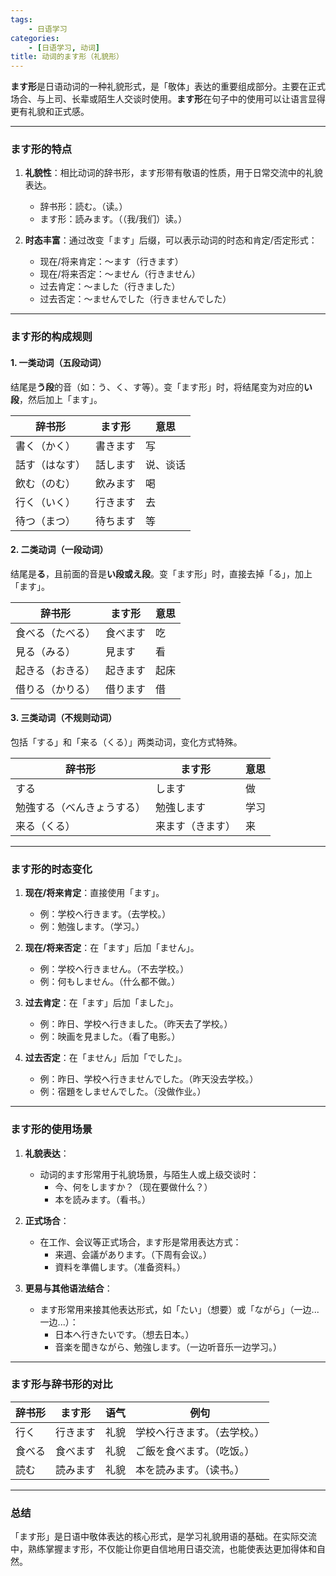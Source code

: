 ```yaml
---
tags:
    - 日语学习
categories:
    - [日语学习, 动词]
title: 动词的ます形（礼貌形）
---
```


**ます形**是日语动词的一种礼貌形式，是「敬体」表达的重要组成部分。主要在正式场合、与上司、长辈或陌生人交谈时使用。**ます形**在句子中的使用可以让语言显得更有礼貌和正式感。

---

### **ます形的特点**

1. **礼貌性**：相比动词的辞书形，ます形带有敬语的性质，用于日常交流中的礼貌表达。

    - 辞书形：読む。（读。）
    - ます形：読みます。（（我/我们）读。）

2. **时态丰富**：通过改变「ます」后缀，可以表示动词的时态和肯定/否定形式：
    - 现在/将来肯定：～ます（行きます）
    - 现在/将来否定：～ません（行きません）
    - 过去肯定：～ました（行きました）
    - 过去否定：～ませんでした（行きませんでした）

---

### **ます形的构成规则**

#### 1. **一类动词（五段动词）**

结尾是**う段**的音（如：う、く、す等）。变「ます形」时，将结尾变为对应的**い段**，然后加上「ます」。

| **辞书形**     | **ます形** | **意思** |
| -------------- | ---------- | -------- |
| 書く（かく）   | 書きます   | 写       |
| 話す（はなす） | 話します   | 说、谈话 |
| 飲む（のむ）   | 飲みます   | 喝       |
| 行く（いく）   | 行きます   | 去       |
| 待つ（まつ）   | 待ちます   | 等       |

#### 2. **二类动词（一段动词）**

结尾是**る**，且前面的音是**い段或え段**。变「ます形」时，直接去掉「る」，加上「ます」。

| **辞书形**       | **ます形** | **意思** |
| ---------------- | ---------- | -------- |
| 食べる（たべる） | 食べます   | 吃       |
| 見る（みる）     | 見ます     | 看       |
| 起きる（おきる） | 起きます   | 起床     |
| 借りる（かりる） | 借ります   | 借       |

#### 3. **三类动词（不规则动词）**

包括「する」和「来る（くる）」两类动词，变化方式特殊。

| **辞书形**                 | **ます形** | **意思** |
| -------------------------- | ---------- | -------- |
| する                       | します     | 做       |
| 勉強する（べんきょうする） | 勉強します | 学习     |
| 来る（くる）               | 来ます（きます）     | 来       |

---

### **ます形的时态变化**

1. **现在/将来肯定**：直接使用「ます」。

    - 例：学校へ行きます。（去学校。）
    - 例：勉強します。（学习。）

2. **现在/将来否定**：在「ます」后加「ません」。

    - 例：学校へ行きません。（不去学校。）
    - 例：何もしません。（什么都不做。）

3. **过去肯定**：在「ます」后加「ました」。

    - 例：昨日、学校へ行きました。（昨天去了学校。）
    - 例：映画を見ました。（看了电影。）

4. **过去否定**：在「ません」后加「でした」。
    - 例：昨日、学校へ行きませんでした。（昨天没去学校。）
    - 例：宿題をしませんでした。（没做作业。）

---

### **ます形的使用场景**

1. **礼貌表达**：

    - 动词的ます形常用于礼貌场景，与陌生人或上级交谈时：
        - 今、何をしますか？（现在要做什么？）
        - 本を読みます。（看书。）

2. **正式场合**：

    - 在工作、会议等正式场合，ます形是常用表达方式：
        - 来週、会議があります。（下周有会议。）
        - 資料を準備します。（准备资料。）

3. **更易与其他语法结合**：
    - ます形常用来接其他表达形式，如「たい」（想要）或「ながら」（一边...一边...）：
        - 日本へ行きたいです。（想去日本。）
        - 音楽を聞きながら、勉強します。（一边听音乐一边学习。）

---

### **ます形与辞书形的对比**

| **辞书形** | **ます形** | **语气** | **例句**                     |
| ---------- | ---------- | -------- | ---------------------------- |
| 行く       | 行きます   | 礼貌     | 学校へ行きます。（去学校。） |
| 食べる     | 食べます   | 礼貌     | ご飯を食べます。（吃饭。）   |
| 読む       | 読みます   | 礼貌     | 本を読みます。（读书。）     |

---

### **总结**

「ます形」是日语中敬体表达的核心形式，是学习礼貌用语的基础。在实际交流中，熟练掌握ます形，不仅能让你更自信地用日语交流，也能使表达更加得体和自然。

